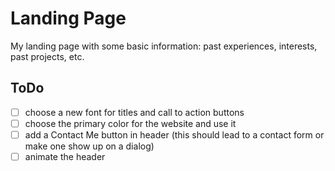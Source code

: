 # Landing Page

My landing page with some basic information: past experiences, interests, past projects, etc.

## ToDo

- [ ] choose a new font for titles and call to action buttons
- [ ] choose the primary color for the website and use it
- [ ] add a Contact Me button in header (this should lead to a contact form or make one show up on a dialog)
- [ ] animate the header